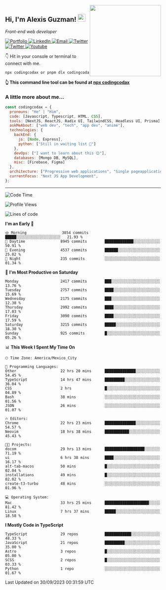 <img align='right' src="https://media.giphy.com/media/M9gbBd9nbDrOTu1Mqx/giphy.gif" width="230">
<h2>Hi, I'm Alexis Guzman! <img src="https://media.giphy.com/media/hvRJCLFzcasrR4ia7z/giphy.gif" width="25px"></h2>
<p><em>Front-end web developer</em></p>

<p>
  <a href='https://www.codingcodax.dev' target='_blank'>
    <img alt='Portfolio' src='https://img.shields.io/badge/Portfolio-black?logo=vercel&style=flat-square'>
  </a>
  <a href='https://linkedin.com/in/codingcodax' target='_blank'>
    <img alt='LinkedIn' src='https://img.shields.io/badge/LinkedIn-black?logo=LinkedIn&style=flat-square'>
  </a>
  <a href='mailto:codingcodax@gmail.com' target='_blank'>
    <img alt='Email' src='https://img.shields.io/badge/Email-black?logo=Gmail&style=flat-square'>
  </a>
  <a href='https://twitter.com/codingcodax' target='_blank'>
    <img alt='Twitter' src='https://img.shields.io/badge/Twitter-black?logo=Twitter&style=flat-square'>
  </a>
  <a href='https://www.instagram.com/codingcodax' target='_blank'>
    <img alt='Twitter' src='https://img.shields.io/badge/Instagram-black?logo=Instagram&style=flat-square'>
  </a>
  <a href='https://www.youtube.com/@codingcodax' target='_blank'>
    <img alt='Youtube' src='https://img.shields.io/badge/YouTube-black?logo=Youtube&style=flat-square'>
  </a>
</p>

👇 Hit in your console or terminal to connect with me.

```bash
npx codingcodax or pnpm dlx codingcodax 
```
**👆 This command line tool can be found at [npx codingcodax](https://github.com/codingcodax/npx-codingcodax)**

<h3>A little more about me...</h3>

```javascript
const codingcodax = {
  pronouns: "He" | "Him",
  code: [Javascript, Typescript, HTML, CSS],
  tools: [NextJS, ReactJS, Radix UI, TailwindCSS, Headless UI, Prisma],
  askMeAbout: ["web dev", "tech", "app dev", "anime"],
  technologies: {
    backEnd: {
      js: [Node, Express],
      python: ["Still in waiting list 🥲"]
    },
    devOps: ["I want to learn about this 😊"],
    databases: [Mongo DB, MySQL],
    misc: [Firebase, Figma]
  },
  architecture: ["Progressive web applications", "Single pageapplications"],
  currentFocus: "Next JS App Development",
};
```

---

<!--START_SECTION:waka-->
![Code Time](http://img.shields.io/badge/Code%20Time-1%2C812%20hrs%2017%20mins-blue)

![Profile Views](http://img.shields.io/badge/Profile%20Views-12-blue)

![Lines of code](https://img.shields.io/badge/From%20Hello%20World%20I%27ve%20Written-9.0%20million%20lines%20of%20code-blue)

**I'm an Early 🐤** 

```text
🌞 Morning                3854 commits        █████░░░░░░░░░░░░░░░░░░░░   21.93 % 
🌆 Daytime                8945 commits        █████████████░░░░░░░░░░░░   50.91 % 
🌃 Evening                4537 commits        ██████░░░░░░░░░░░░░░░░░░░   25.82 % 
🌙 Night                  235 commits         ░░░░░░░░░░░░░░░░░░░░░░░░░   01.34 % 
```
📅 **I'm Most Productive on Saturday** 

```text
Monday                   2417 commits        ███░░░░░░░░░░░░░░░░░░░░░░   13.76 % 
Tuesday                  2757 commits        ████░░░░░░░░░░░░░░░░░░░░░   15.69 % 
Wednesday                2175 commits        ███░░░░░░░░░░░░░░░░░░░░░░   12.38 % 
Thursday                 2992 commits        ████░░░░░░░░░░░░░░░░░░░░░   17.03 % 
Friday                   3090 commits        ████░░░░░░░░░░░░░░░░░░░░░   17.59 % 
Saturday                 3215 commits        █████░░░░░░░░░░░░░░░░░░░░   18.30 % 
Sunday                   925 commits         █░░░░░░░░░░░░░░░░░░░░░░░░   05.26 % 
```


📊 **This Week I Spent My Time On** 

```text
🕑︎ Time Zone: America/Mexico_City

💬 Programming Languages: 
Other                    22 hrs 20 mins      ██████████████░░░░░░░░░░░   54.45 % 
TypeScript               14 hrs 47 mins      █████████░░░░░░░░░░░░░░░░   36.04 % 
CSS                      2 hrs               █░░░░░░░░░░░░░░░░░░░░░░░░   04.89 % 
Bash                     38 mins             ░░░░░░░░░░░░░░░░░░░░░░░░░   01.56 % 
JSON                     26 mins             ░░░░░░░░░░░░░░░░░░░░░░░░░   01.07 % 

🔥 Editors: 
Chrome                   22 hrs 23 mins      ██████████████░░░░░░░░░░░   54.57 % 
Neovim                   18 hrs 38 mins      ███████████░░░░░░░░░░░░░░   45.43 % 

🐱‍💻 Projects: 
docom                    29 hrs 13 mins      ██████████████████░░░░░░░   71.19 % 
ui                       6 hrs 38 mins       ████░░░░░░░░░░░░░░░░░░░░░   16.17 % 
alt-tab-macos            50 mins             █░░░░░░░░░░░░░░░░░░░░░░░░   02.04 % 
installations            49 mins             █░░░░░░░░░░░░░░░░░░░░░░░░   02.02 % 
create-t3-turbo          48 mins             ░░░░░░░░░░░░░░░░░░░░░░░░░   01.96 % 

💻 Operating System: 
Mac                      33 hrs 25 mins      ████████████████████░░░░░   81.42 % 
Linux                    7 hrs 37 mins       █████░░░░░░░░░░░░░░░░░░░░   18.58 % 
```

**I Mostly Code in TypeScript** 

```text
TypeScript               29 repos            ████████████░░░░░░░░░░░░░   48.33 % 
JavaScript               21 repos            █████████░░░░░░░░░░░░░░░░   35.00 % 
Astro                    3 repos             █░░░░░░░░░░░░░░░░░░░░░░░░   05.00 % 
SCSS                     2 repos             █░░░░░░░░░░░░░░░░░░░░░░░░   03.33 % 
Python                   1 repo              ░░░░░░░░░░░░░░░░░░░░░░░░░   01.67 % 
```




 Last Updated on 30/09/2023 00:31:59 UTC
<!--END_SECTION:waka-->
